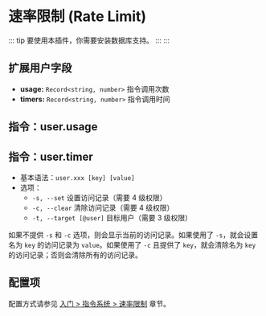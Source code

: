 # 速率限制 (Rate Limit)

::: tip
要使用本插件，你需要安装数据库支持。
:::
:::

## 扩展用户字段

- **usage:** `Record<string, number>` 指令调用次数
- **timers:** `Record<string, number>` 指令调用时间

## 指令：user.usage
## 指令：user.timer

- 基本语法：`user.xxx [key] [value]`
- 选项：
  - `-s, --set` 设置访问记录（需要 4 级权限）
  - `-c, --clear` 清除访问记录（需要 4 级权限）
  - `-t, --target [@user]` 目标用户（需要 3 级权限）

如果不提供 `-s` 和 `-c` 选项，则会显示当前的访问记录。如果使用了 `-s`，就会设置名为 `key` 的访问记录为 `value`。如果使用了 `-c` 且提供了 `key`，就会清除名为 `key` 的访问记录；否则会清除所有的访问记录。

## 配置项

配置方式请参见 [入门 > 指令系统 > 速率限制](../../manual/usage/command.md#速率限制) 章节。

